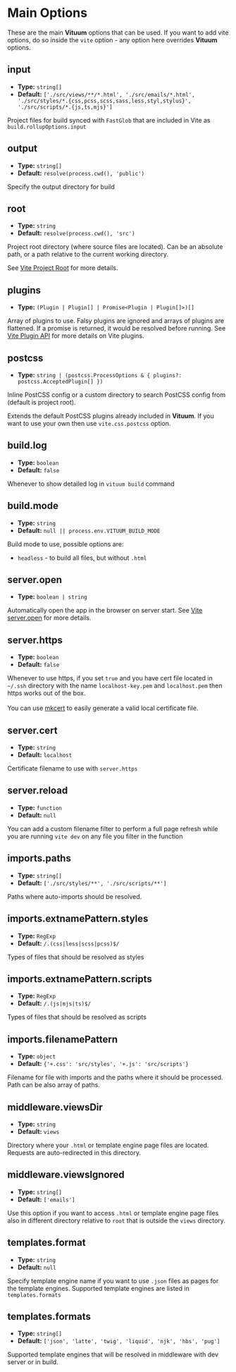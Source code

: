 # Main Options

These are the main **Vituum** options that can be used. If you want to add vite options, do so inside the `vite` option - any option here overrides **Vituum** options.

## input

- **Type:** `string[]`
- **Default:** `['./src/views/**/*.html', './src/emails/*.html', './src/styles/*.{css,pcss,scss,sass,less,styl,stylus}', './src/scripts/*.{js,ts,mjs}']`

Project files for build synced with `FastGlob` that are included in Vite as `build.rollupOptions.input`

## output

- **Type:** `string[]`
- **Default:** `resolve(process.cwd(), 'public')`

Specify the output directory for build

## root

- **Type:** `string`
- **Default:** `resolve(process.cwd(), 'src')`

Project root directory (where source files are located). Can be an absolute path, or a path relative to the current working directory.

See [Vite Project Root](https://vitejs.dev/guide/#index-html-and-project-root) for more details.

## plugins

- **Type:** `(Plugin | Plugin[] | Promise<Plugin | Plugin[]>)[]`

Array of plugins to use. Falsy plugins are ignored and arrays of plugins are flattened. If a promise is returned, it would be resolved before running. See [Vite Plugin API](https://vitejs.dev/guide/api-plugin) for more details on Vite plugins.

## postcss

- **Type:** `string | (postcss.ProcessOptions & { plugins?: postcss.AcceptedPlugin[] })`

Inline PostCSS config or a custom directory to search PostCSS config from (default is project root). 

Extends the default PostCSS plugins already included in **Vituum**. If you want to use your own then use `vite.css.postcss` option. 

## build.log

- **Type:** `boolean`
- **Default:** `false`

Whenever to show detailed log in `vituum build` command

## build.mode

- **Type:** `string`
- **Default:** `null || process.env.VITUUM_BUILD_MODE`

Build mode to use, possible options are:

* `headless` - to build all files, but without `.html`

## server.open

- **Type:** `boolean | string`

Automatically open the app in the browser on server start. See [Vite server.open](https://vitejs.dev/config/server-options.html#server-open) for more details.

## server.https

- **Type:** `boolean`
- **Default:** `false`

Whenever to use https, if you set `true` and you have cert file located in `~/.ssh` directory with the name `localhost-key.pem` and `localhost.pem` then https works out of the box.<br><br>
You can use [mkcert](https://github.com/FiloSottile/mkcert) to easily generate a valid local certificate file.

## server.cert

- **Type:** `string`
- **Default:** `localhost`

Certificate filename to use with `server.https`

## server.reload

- **Type:** `function`
- **Default:** `null`

You can add a custom filename filter to perform a full page refresh while you are running `vite dev` on any file you filter in the function

## imports.paths

- **Type:** `string[]`
- **Default:** `['./src/styles/**', './src/scripts/**']`

Paths where auto-imports should be resolved.


## imports.extnamePattern.styles

- **Type:** `RegExp`
- **Default:** `/.(css|less|scss|pcss)$/`

Types of files that should be resolved as styles

## imports.extnamePattern.scripts

- **Type:** `RegExp`
- **Default:** `/.(js|mjs|ts)$/`

Types of files that should be resolved as scripts

## imports.filenamePattern

- **Type:** `object`
- **Default:** `{'+.css': 'src/styles', '+.js': 'src/scripts'}`

Filename for file with imports and the paths where it should be processed. Path can be also array of paths.

## middleware.viewsDir

- **Type:** `string`
- **Default:** `views`

Directory where your `.html` or template engine page files are located. Requests are auto-redirected in this directory.

## middleware.viewsIgnored

- **Type:** `string[]`
- **Default:** `['emails']`

Use this option if you want to access `.html` or template engine page files also in different directory relative to `root` that is outside the `views` directory.

## templates.format

- **Type:** `string`
- **Default:** `null`

Specify template engine name if you want to use `.json` files as pages for the template engines. Supported template engines are listed in `templates.formats`

## templates.formats

- **Type:** `string[]`
- **Default:** `['json', 'latte', 'twig', 'liquid', 'njk', 'hbs', 'pug']`

Supported template engines that will be resolved in middleware with dev server or in build.

